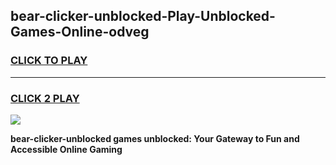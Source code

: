 
## bear-clicker-unblocked-Play-Unblocked-Games-Online-odveg
<h3>
<a href="https://premium76.site?title=bear-clicker-unblocked&ref=25A">CLICK TO PLAY</a></h3>
<hr>

<h3>
<a href="https://premium76.site?title=bear-clicker-unblocked&ref=25A">CLICK 2 PLAY</a>
  
</h3>

<a href="https://premium76.site?title=bear-clicker-unblocked&ref=25A"><img src="https://clearcache.store/games.png"></a>


**bear-clicker-unblocked games unblocked: Your Gateway to Fun and Accessible Online Gaming**

